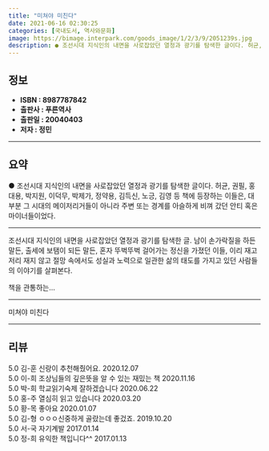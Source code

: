 ```yaml
---
title: "미쳐야 미친다"
date: 2021-06-16 02:30:25
categories: [국내도서, 역사와문화]
image: https://bimage.interpark.com/goods_image/1/2/3/9/2051239s.jpg
description: ● 조선시대 지식인의 내면을 사로잡았던 열정과 광기를 탐색한 글이다. 허균, 권필, 홍대용, 박지원, 이덕무, 박제가, 정약용, 김득신, 노긍, 김영 등 책에 등장하는 이들은, 대부분 그 시대의 메이저리거들이 아니라 주변 또는 경계를 아슬하게 비껴 갔던 안티 혹은 마이너들이었다.
---
```


## **정보**

- **ISBN : 8987787842**
- **출판사 : 푸른역사**
- **출판일 : 20040403**
- **저자 : 정민**

------



## **요약**

●  조선시대 지식인의 내면을 사로잡았던 열정과 광기를 탐색한 글이다. 허균, 권필, 홍대용, 박지원, 이덕무, 박제가, 정약용, 김득신, 노긍, 김영 등 책에 등장하는 이들은, 대부분 그 시대의 메이저리거들이 아니라 주변 또는 경계를 아슬하게 비껴 갔던 안티 혹은 마이너들이었다.

------

조선시대 지식인의 내면을 사로잡았던 열정과 광기를 탐색한 글. 남이 손가락질을 하든 말든, 출세에 보탬이 되든 말든, 혼자 뚜벅뚜벅 걸어가는 정신을 가졌던 이들, 이리 재고 저리 재지 않고 절망 속에서도 성실과 노력으로 일관한 삶의 태도를 가지고 있던 사람들의 이야기를 살펴본다.

책을 관통하는... 

------


미쳐야 미친다 

------


## **리뷰** 

5.0 김-훈 신랑이 추천해줬어요. 2020.12.07 <br/>5.0 이-희 조상님들의 깊은뜻을 알 수 있는 재밌는 책 2020.11.16 <br/>5.0 박-희 학교읽기숙제 잘하겠습니다 2020.06.22 <br/>5.0 홍-주 열심히 읽고 있습니다 2020.03.20 <br/>5.0 황-목 좋아요 2020.01.07 <br/>5.0 김-형 ㅇㅇㅇ신중하게 골랐는데 좋겄죠. 2019.10.20 <br/>5.0 서-국 자기계발 2017.01.14 <br/>5.0 정-희 유익한 책입니다^^ 2017.01.13 <br/>